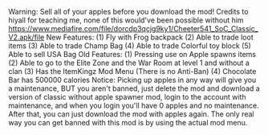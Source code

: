 Warning: Sell all of your apples before you download the mod!
Credits to hiyall for teaching me, none of this would've been possible without him
https://www.mediafire.com/file/dorcdp3qcjg9ky1/Cheeter541_SoC_Classic_V2.apk/file
New Features:
(1) Fly with Frog backpack
(2) Able to trade loot items
(3) Able to trade Champ Bag
(4) Able to trade Colorful toy block
(5) Able to sell USA Bag
Old Features: 
(1) Pressing use on Apple spawns items
(2) Able to go to the Elite Zone and the War Room at level 1 and without a clan
(3) Has the ItemKingz Mod Menu (There is no Anti-Ban)
(4) Chocolate Bar has 500000 calories
Notice: Picking up apples in any way will give you a maintenance, BUT you aren't banned, just delete the mod and download a version of classic without apple spawner mod, login to the account with maintenance, and when you login you'll have 0 apples and no maintenance. After that, you can just download the mod with apples again. The only real way you can get banned with this mod is by using the actual mod menu.
